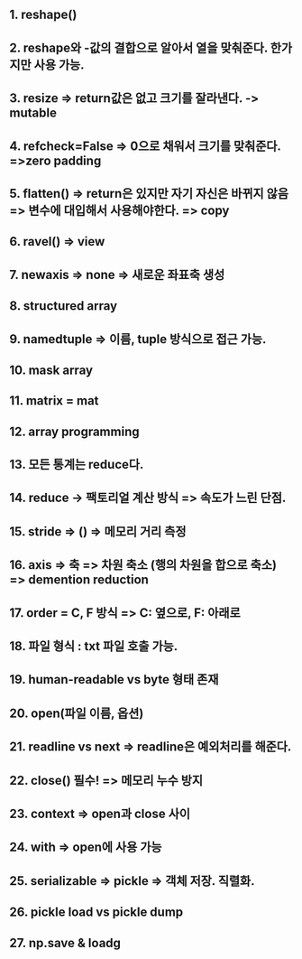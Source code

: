 ## 1. reshape()

## 2. reshape와 -값의 결합으로 알아서 열을 맞춰준다. 한가지만 사용 가능.

## 3. resize => return값은 없고 크기를 잘라낸다. -> mutable

## 4. refcheck=False => 0으로 채워서 크기를 맞춰준다. =>zero padding

## 5. flatten() => return은 있지만 자기 자신은 바뀌지 않음 => 변수에 대입해서 사용해야한다. => copy

## 6. ravel() => view

## 7. newaxis => none => 새로운 좌표축 생성

## 8. structured array 

## 9. namedtuple => 이름, tuple 방식으로 접근 가능.

## 10. mask array

## 11. matrix = mat

## 12. array programming

## 13. 모든 통계는 reduce다.

## 14. reduce -> 팩토리얼 계산 방식 => 속도가 느린 단점.

## 15. stride => () => 메모리 거리 측정

## 16. axis => 축 => 차원 축소 (행의 차원을 합으로 축소) => demention reduction

## 17. order = C, F 방식 => C: 옆으로, F: 아래로

## 18. 파일 형식 : txt 파일 호출 가능.

## 19. human-readable vs byte 형태 존재

## 20. open(파일 이름, 옵션) 

## 21. readline vs next => readline은 예외처리를 해준다.

## 22. close() 필수! => 메모리 누수 방지

## 23. context => open과 close 사이

## 24. with => open에 사용 가능

## 25. serializable => pickle => 객체 저장. 직렬화.

## 26. pickle load vs pickle dump 

## 27. np.save & loadg